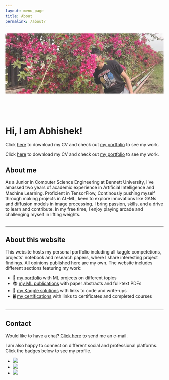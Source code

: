 ```yaml
---
layout: menu_page
title: About
permalink: /about/
---
```


<meta charset="UTF-8">

<div class="container">
  <div style="width:100%;height:0; padding-top:50%;position:relative;">
    <img src="../images/menu/photo_talks.jpg" style="width:100%; opacity:0.8; position:absolute; top:0; left:0">
  </div>  
  <div class="content">
    <h1>Hi, I am Abhishek!</h1>
    <p><span class="cover-desc" style="color:var(--page-desc-color)">Click <a href="https://github.com/Abhi2april/website01/blob/0863246427b5633f9353b73b72f7b4af1049629f/cv.pdf">here</a> to download my CV and check out <a href="https://abhi2april.github.io/website01/portfolio/">my portfolio</a> to see my work.</span></p>
  </div>
</div>

<p><span class="page-desc">Click <a href="https://github.com/Abhi2april/website01/blob/0863246427b5633f9353b73b72f7b4af1049629f/cv.pdf">here</a> to download my CV and check out <a href="https://kozodoi.me/portfolio/">my portfolio</a> to see my work.</span></p>


<!----------------------------------------------------------------------------->
## About me

As a Junior in Computer Science Engineering at Bennett University, I've amassed two years of academic experience in Artificial Intelligence and Machine Learning. Proficient in TensorFlow, Continously pushing myself through making projects in AL-ML, keen to explore innovations like GANs and diffusion models in image processing. I bring passion, skills, and a drive to learn and contribute.
In my free time, I enjoy playing arcade and challenging myself in lifting weights. 


<hr style="height:1px; visibility:hidden;" />
<hr style="height:1px;border-width:0;color:rgb(50,50,50);background-color:rgb(50,50,50)">

<!----------------------------------------------------------------------------->
## About this website

This website hosts my personal portfolio including all kaggle competetions, projects' notebook and research papers, where I share interesting project findings. All opinions published here are my own. The website includes different sections featuring my work:

- &#128193; [my portfolio](https://abhi2april.github.io/website01/portfolio/) with ML projects on different topics
- &#128218; [my ML publications](https://abhi2april.github.io/website01/papers/) with paper abstracts and full-text PDFs
- &#129351; [my Kaggle solutions](https://abhi2april.github.io/website01/kaggle/) with links to code and write-ups
- &#128421; [my certifications](https://abhi2april.github.io/website01/certifications/) with links to certificates and completed courses


<hr style="height:1px; visibility:hidden;" />
<hr style="height:1px;border-width:0;color:rgb(50,50,50);background-color:rgb(50,50,50)">


<!----------------------------------------------------------------------------->
## Contact

Would like to have a chat? <a href="abksingh2004@gmail.com">Click here</a> to send me an e-mail.

I am also happy to connect on different social and professional platforms. Click the badges below to see my profile.

<div class="social-links" align = "left">
  <ul class = "badge-list">
    <li><a href="https://www.linkedin.com/in/abhishek-singh202220260204/"><img src="https://img.shields.io/badge/-LinkedIn-306EA8?style=flat&logo=Linkedin&logoColor=white&link=https://www.linkedin.com/in/kozodoi/"/></a></li>
    <li><a href="https://www.kaggle.com/abhishekxsingh"><img src="https://img.shields.io/badge/-Kaggle-5DB0DB?style=flat&logo=Kaggle&logoColor=white&link=https://www.kaggle.com/kozodoi"/></a></li>
    <li><a href="https://github.com/Abhi2april"><img src="https://img.shields.io/badge/-GitHub-2F2F2F?style=flat&logo=github&logoColor=white&link=https://www.github.com/kozodoi"/></a></li>
<!--    <li><a href="https://scholar.google.com/citations?user=58tMuD0AAAAJ&amp;hl=en"><img src="https://img.shields.io/badge/-Google_Scholar-676767?style=flat&logo=google-scholar&logoColor=white&link=https://scholar.google.com/citations?user=58tMuD0AAAAJ&amp;hl=en"/></a></li> -->
  </ul>
</div>
